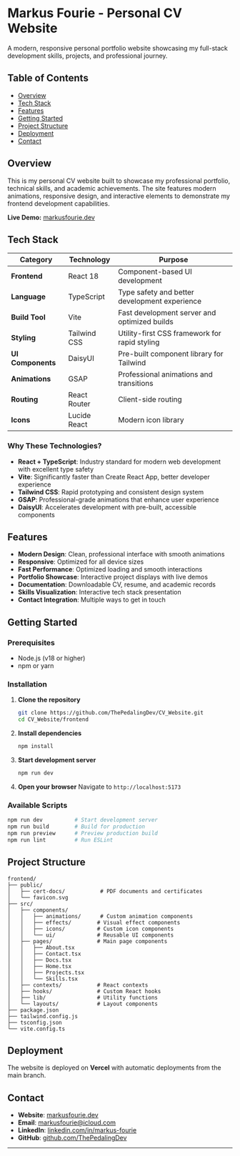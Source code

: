 # Markus Fourie - Personal CV Website

A modern, responsive personal portfolio website showcasing my full-stack development skills, projects, and professional journey.

## Table of Contents

- [Overview](#overview)
- [Tech Stack](#tech-stack)
- [Features](#features)
- [Getting Started](#getting-started)
- [Project Structure](#project-structure)
- [Deployment](#deployment)
- [Contact](#contact)

## Overview

This is my personal CV website built to showcase my professional portfolio, technical skills, and academic achievements. The site features modern animations, responsive design, and interactive elements to demonstrate my frontend development capabilities.

**Live Demo:** [markusfourie.dev](https://markusfourie.dev/)

## Tech Stack

| Category | Technology | Purpose |
|----------|------------|---------|
| **Frontend** | React 18 | Component-based UI development |
| **Language** | TypeScript | Type safety and better development experience |
| **Build Tool** | Vite | Fast development server and optimized builds |
| **Styling** | Tailwind CSS | Utility-first CSS framework for rapid styling |
| **UI Components** | DaisyUI | Pre-built component library for Tailwind |
| **Animations** | GSAP | Professional animations and transitions |
| **Routing** | React Router | Client-side routing |
| **Icons** | Lucide React | Modern icon library |

### Why These Technologies?

- **React + TypeScript**: Industry standard for modern web development with excellent type safety
- **Vite**: Significantly faster than Create React App, better developer experience
- **Tailwind CSS**: Rapid prototyping and consistent design system
- **GSAP**: Professional-grade animations that enhance user experience
- **DaisyUI**: Accelerates development with pre-built, accessible components

## Features

-  **Modern Design**: Clean, professional interface with smooth animations
-  **Responsive**: Optimized for all device sizes
-  **Fast Performance**: Optimized loading and smooth interactions
-  **Portfolio Showcase**: Interactive project displays with live demos
-  **Documentation**: Downloadable CV, resume, and academic records
-  **Skills Visualization**: Interactive tech stack presentation
-  **Contact Integration**: Multiple ways to get in touch

## Getting Started

### Prerequisites

- Node.js (v18 or higher)
- npm or yarn

### Installation

1. **Clone the repository**
   ```bash
   git clone https://github.com/ThePedalingDev/CV_Website.git
   cd CV_Website/frontend
   ```

2. **Install dependencies**
   ```bash
   npm install
   ```

3. **Start development server**
   ```bash
   npm run dev
   ```

4. **Open your browser**
   Navigate to `http://localhost:5173`

### Available Scripts

```bash
npm run dev          # Start development server
npm run build        # Build for production
npm run preview      # Preview production build
npm run lint         # Run ESLint
```

## Project Structure

```
frontend/
├── public/
│   ├── cert-docs/           # PDF documents and certificates
│   └── favicon.svg
├── src/
│   ├── components/
│   │   ├── animations/      # Custom animation components
│   │   ├── effects/        # Visual effect components
│   │   ├── icons/          # Custom icon components
│   │   └── ui/             # Reusable UI components
│   ├── pages/              # Main page components
│   │   ├── About.tsx
│   │   ├── Contact.tsx
│   │   ├── Docs.tsx
│   │   ├── Home.tsx
│   │   ├── Projects.tsx
│   │   └── Skills.tsx
│   ├── contexts/           # React contexts
│   ├── hooks/              # Custom React hooks
│   ├── lib/                # Utility functions
│   └── layouts/            # Layout components
├── package.json
├── tailwind.config.js
├── tsconfig.json
└── vite.config.ts
```

## Deployment

The website is deployed on **Vercel** with automatic deployments from the main branch.

## Contact

- **Website**: [markusfourie.dev](https://markusfourie.dev/)
- **Email**: markusfourie@icloud.com
- **LinkedIn**: [linkedin.com/in/markus-fourie](https://www.linkedin.com/in/markus-fourie/)
- **GitHub**: [github.com/ThePedalingDev](https://github.com/ThePedalingDev)

---

